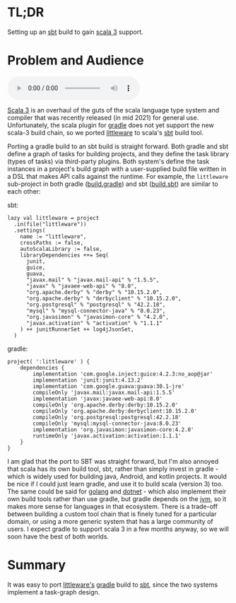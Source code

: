 # TL;DR

Setting up an [sbt](https://www.scala-sbt.org/) build to gain [scala 3](https://www.scala-lang.org/) support.

# Problem and Audience

<audio controls src="https://apps.frickjack.com/assets/audio/podcasts/2021/ardourSbt20210704/ardourSbt20210704.mp3">
Your browser does not support the <code>audio</code> element.
</audio>

[Scala 3](https://docs.scala-lang.org/scala3/new-in-scala3.html) is an overhaul of the guts of the scala language type system and compiler that was recently released (in mid 2021) for general use.  Unfortunately, the scala plugin for [gradle](https://gradle.org/) does not yet support the new scala-3 build chain, so we ported [littleware](https://github.com/frickjack/littleware) to scala's [sbt](https://www.scala-sbt.org/) build tool.

Porting a gradle build to an sbt build is straight forward.  Both gradle and sbt define a graph of tasks for building projects, and they define the task library (types of tasks) via third-party plugins.  Both system's define the task instances in a project's build graph with a user-supplied build file written in a DSL that makes API calls against the runtime.  For example, the `littleware` sub-project in both gradle ([build.gradle](https://github.com/frickjack/littleware/blob/dev/build.gradle)) and sbt ([build.sbt](https://github.com/frickjack/littleware/blob/dev/build.sbt)) are similar to each other:

sbt:
```
lazy val littleware = project
  .in(file("littleware"))
  .settings(
    name := "littleware",
    crossPaths := false,
    autoScalaLibrary := false,
    libraryDependencies ++= Seq(
      junit,
      guice,
      guava,
      "javax.mail" % "javax.mail-api" % "1.5.5",
      "javax" % "javaee-web-api" % "8.0",
      "org.apache.derby" % "derby" % "10.15.2.0",
      "org.apache.derby" % "derbyclient" % "10.15.2.0",
      "org.postgresql" % "postgresql" % "42.2.18",
      "mysql" % "mysql-connector-java" % "8.0.23",
      "org.javasimon" % "javasimon-core" % "4.2.0",
      "javax.activation" % "activation" % "1.1.1"
    ) ++ junitRunnerSet ++ log4jJsonSet,
  )
```

gradle:
```
project( ':littleware' ) {
    dependencies {
        implementation 'com.google.inject:guice:4.2.3:no_aop@jar'
        implementation 'junit:junit:4.13.2'
        implementation 'com.google.guava:guava:30.1-jre'
        compileOnly 'javax.mail:javax.mail-api:1.5.5'
        implementation 'javax:javaee-web-api:8.0'
        compileOnly 'org.apache.derby:derby:10.15.2.0'
        compileOnly 'org.apache.derby:derbyclient:10.15.2.0'
        compileOnly 'org.postgresql:postgresql:42.2.18'
        compileOnly 'mysql:mysql-connector-java:8.0.23'
        implementation 'org.javasimon:javasimon-core:4.2.0'
        runtimeOnly 'javax.activation:activation:1.1.1'
    }
}
```

I am glad that the port to SBT was straight forward, but I'm also annoyed that scala has its own build tool, sbt, rather than simply invest in gradle - which is widely used for building java, Android, and kotlin projects.  It would be nice if I could just learn gradle, and use it to build scala (version 3) too.  The same could be said for [golang](https://golang.org/) and [dotnet](https://dotnet.microsoft.com/) - which also implement their own build tools rather than use gradle, but gradle depends on the [jvm](https://en.wikipedia.org/wiki/Java_virtual_machine), so it makes more sense for languages in that ecosystem.  There is a trade-off between building a custom tool chain that is finely tuned for a particular domain, or using a more generic system that has a large community of users.  I expect gradle to support scala 3 in a few months anyway, so we will soon have the best of both worlds.

# Summary

It was easy to port [littleware's](https://github.com/frickjack/littleware) [gradle](https://gradle.org/) build to [sbt](https://www.scala-sbt.org/), since the two systems implement a task-graph design.
